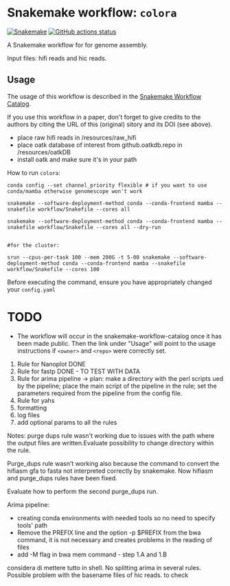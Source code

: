 # Snakemake workflow: `colora`

[![Snakemake](https://img.shields.io/badge/snakemake-≥6.3.0-brightgreen.svg)](https://snakemake.github.io)
[![GitHub actions status](https://github.com/LiaOb21/colora/workflows/Tests/badge.svg?branch=main)](https://github.com/LiaOb21/colora/actions?query=branch%3Amain+workflow%3ATests)


A Snakemake workflow for for genome assembly.

Input files: hifi reads and hic reads.

## Usage

The usage of this workflow is described in the [Snakemake Workflow Catalog](https://snakemake.github.io/snakemake-workflow-catalog/?usage=<LiaOb21>%2F<colora>).

If you use this workflow in a paper, don't forget to give credits to the authors by citing the URL of this (original) <colora> sitory and its DOI (see above).

- place raw hifi reads in /resources/raw_hifi
- place oatk database of interest from github.oatkdb.repo in /resources/oatkDB
- install oatk and make sure it's in your path


How to run `colora`:
```
conda config --set channel_priority flexible # if you want to use conda/mamba otherwise genomescope won't work

snakemake --software-deployment-method conda --conda-frontend mamba --snakefile workflow/Snakefile --cores all

snakemake --software-deployment-method conda --conda-frontend mamba --snakefile workflow/Snakefile --cores all --dry-run


#for the cluster:

srun --cpus-per-task 100 --mem 200G -t 5-00 snakemake --software-deployment-method conda --conda-frontend mamba --snakefile workflow/Snakefile --cores 100
```

Before executing the command, ensure you have appropriately changed your `config.yaml`

# TODO


* The workflow will occur in the snakemake-workflow-catalog once it has been made public. Then the link under "Usage" will point to the usage instructions if `<owner>` and `<repo>` were correctly set.

1. Rule for Nanoplot    DONE
2. Rule for fastp DONE - TO TEST WITH DATA
3. Rule for arima pipeline -> plan: make a directory with the perl scripts ued by the pipeline; place the main script of the pipeline in the rule; set the parameters required from the pipeline from the config file.
4. Rule for yahs
5. formatting
6. log files
7. add optional params to all the rules


Notes:
purge dups rule wasn't working due to issues with the path where the output files are written.Evaluate possibility to change directory within the rule.

Purge_dups rule wasn't working also because the command to convert the hifiasm gfa to fasta not interpreted correctly by snakemake.
Now hifiasm and purge_dups rules have been fixed.

Evaluate how to perform the second purge_dups run.

Arima pipeline:
 - creating conda environments with needed tools so no need to specify tools' path
 - Remove the PREFIX line and the option -p $PREFIX from the bwa command, it is not necessary and creates problems in the reading of files
- add -M flag in bwa mem command - step 1.A and 1.B

considera di mettere tutto in shell. No
splitting arima in several rules. Possible problem with the basename files of hic reads. to check